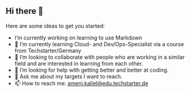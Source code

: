 ## Hi there 👋

Here are some ideas to get you started:

- I’m currently working on learning to use Markdown
- 🌱 I’m currently learning Cloud- and Dev/Ops-Specialist via a course from Techstarter/Germany
- 👯 I’m looking to collaborate with people who are working in a similar field and are interested in learning from each other.
- 🤔 I’m looking for help with getting better and better at coding.
- 💬 Ask me about my targets I want to reach.
- 📫 How to reach me: [ameni.kallel@edu.techstarter.de](mailto:ameni.kallel@edu.techstarter.de)
